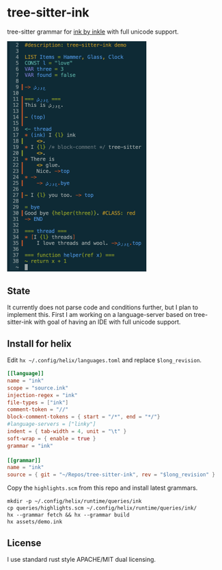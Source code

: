 # tree-sitter-ink

tree-sitter grammar for [ink by inkle](https://github.com/inkle/ink) with full
unicode support.

<img src="assets/demo.png" alt="Ink Demo" width="326">

## State

It currently does not parse code and conditions further, but I plan to implement
this. First I am working on a language-server based on tree-sitter-ink with goal of
having an IDE with full unicode support.

## Install for helix

Edit `hx ~/.config/helix/languages.toml` and replace `$long_revision`.

```toml
[[language]]
name = "ink"
scope = "source.ink"
injection-regex = "ink"
file-types = ["ink"]
comment-token = "//"
block-comment-tokens = { start = "/*", end = "*/"}
#language-servers = ["linky"]
indent = { tab-width = 4, unit = "\t" }
soft-wrap = { enable = true }
grammar = "ink"

[[grammar]]
name = "ink"
source = { git = "~/Repos/tree-sitter-ink", rev = "$long_revision" }
```

Copy the `highlights.scm` from this repo and install latest grammars.

```shell
mkdir -p ~/.config/helix/runtime/queries/ink
cp queries/highlights.scm ~/.config/helix/runtime/queries/ink/
hx --grammar fetch && hx --grammar build
hx assets/demo.ink
```

## License

I use standard rust style APACHE/MIT dual licensing.
